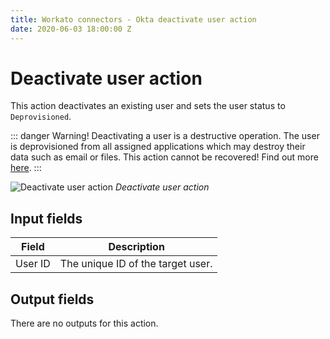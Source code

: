 ```yaml
---
title: Workato connectors - Okta deactivate user action
date: 2020-06-03 18:00:00 Z
---
```


# Deactivate user action
This action deactivates an existing user and sets the user status to `Deprovisioned`.

::: danger Warning!
Deactivating a user is a destructive operation. The user is deprovisioned from all assigned applications which may destroy their data such as email or files. This action cannot be recovered! Find out more [here](https://developer.okta.com/docs/reference/api/users/#deactivate-user).
:::

![Deactivate user action](~@img/connectors/okta/deactivate-user.png)
*Deactivate user action*

## Input fields
| Field   | Description                       |
| ------- | --------------------------------- |
| User ID | The unique ID of the target user. |

## Output fields
There are no outputs for this action.
